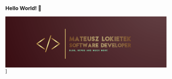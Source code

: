 ### Hello World! 👋
![alt text](https://github.com/matthew01lokiet/matthew01lokiet/blob/main/readme_header.png?raw=true "Header")]
